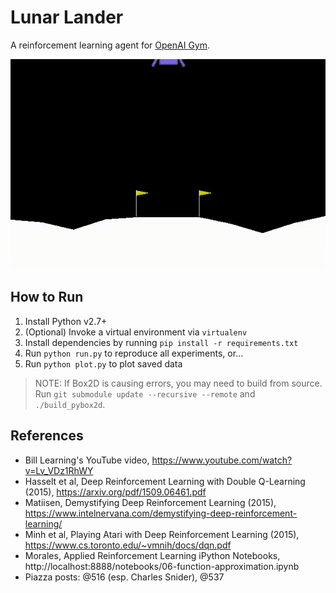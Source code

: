 Lunar Lander
============

A reinforcement learning agent for [OpenAI Gym](https://gym.openai.com/envs/LunarLander-v2).

![Landing](images/landing.gif)

## How to Run

1. Install Python v2.7+
2. (Optional) Invoke a virtual environment via `virtualenv`
3. Install dependencies by running `pip install -r requirements.txt`
4. Run `python run.py` to reproduce all experiments, or...
5. Run `python plot.py` to plot saved data

> NOTE: If Box2D is causing errors, you may need to build from source. Run `git
> submodule update --recursive --remote` and `./build_pybox2d`.

## References

- Bill Learning's YouTube video, https://www.youtube.com/watch?v=Lv_VDz1RhWY
- Hasselt et al, Deep Reinforcement Learning with Double Q-Learning (2015), https://arxiv.org/pdf/1509.06461.pdf
- Matiisen, Demystifying Deep Reinforcement Learning (2015), https://www.intelnervana.com/demystifying-deep-reinforcement-learning/
- Minh et al, Playing Atari with Deep Reinforcement Learning (2015), https://www.cs.toronto.edu/~vmnih/docs/dqn.pdf
- Morales, Applied Reinforcement Learning iPython Notebooks, http://localhost:8888/notebooks/06-function-approximation.ipynb
- Piazza posts: @516 (esp. Charles Snider), @537
